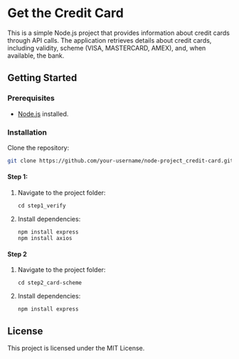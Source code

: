 # Get the Credit Card

This is a simple Node.js project that provides information about credit cards through API calls. The application retrieves details about credit cards, including validity, scheme (VISA, MASTERCARD, AMEX), and, when available, the bank.

## Getting Started

### Prerequisites

- [Node.js](https://nodejs.org/) installed.

### Installation

Clone the repository:

```bash
git clone https://github.com/your-username/node-project_credit-card.git
```

#### Step 1:

1. Navigate to the project folder:
   ```node
   cd step1_verify
   ```
2. Install dependencies:
   ```node
   npm install express
   npm install axios
   ```

#### Step 2

1. Navigate to the project folder:
   ```node
   cd step2_card-scheme
   ```
2. Install dependencies:
   ```node
   npm install express
   ```

## License

This project is licensed under the MIT License.
